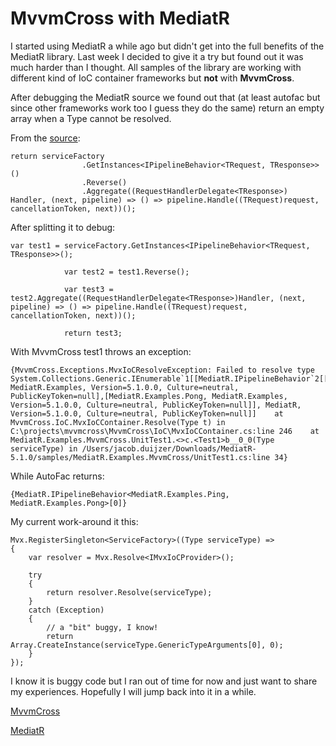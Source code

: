 # MvvmCross with MediatR

I started using MediatR a while ago but didn't get into the full benefits of the MediatR library. Last week I decided to give it a try but found out it was much harder than I thought. All samples of the library are working with different kind of IoC container frameworks but **not** with **MvvmCross**.

After debugging the MediatR source we found out that (at least autofac but since other frameworks work too I guess they do the same) return an empty array when a Type cannot be resolved.

From the [source](https://github.com/jbogard/MediatR/blob/master/src/MediatR/Internal/RequestHandlerWrapper.cs):

```
return serviceFactory
                .GetInstances<IPipelineBehavior<TRequest, TResponse>>()
                .Reverse()
                .Aggregate((RequestHandlerDelegate<TResponse>) Handler, (next, pipeline) => () => pipeline.Handle((TRequest)request, cancellationToken, next))();
```

After splitting it to debug:

```
var test1 = serviceFactory.GetInstances<IPipelineBehavior<TRequest, TResponse>>();

            var test2 = test1.Reverse();

            var test3 = test2.Aggregate((RequestHandlerDelegate<TResponse>)Handler, (next, pipeline) => () => pipeline.Handle((TRequest)request, cancellationToken, next))();

            return test3;
```

With MvvmCross test1 throws an exception:

```
{MvvmCross.Exceptions.MvxIoCResolveException: Failed to resolve type System.Collections.Generic.IEnumerable`1[[MediatR.IPipelineBehavior`2[[MediatR.Examples.Ping, MediatR.Examples, Version=5.1.0.0, Culture=neutral, PublicKeyToken=null],[MediatR.Examples.Pong, MediatR.Examples, Version=5.1.0.0, Culture=neutral, PublicKeyToken=null]], MediatR, Version=5.1.0.0, Culture=neutral, PublicKeyToken=null]]    at MvvmCross.IoC.MvxIoCContainer.Resolve(Type t) in C:\projects\mvvmcross\MvvmCross\IoC\MvxIoCContainer.cs:line 246    at MediatR.Examples.MvvmCross.UnitTest1.<>c.<Test1>b__0_0(Type serviceType) in /Users/jacob.duijzer/Downloads/MediatR-5.1.0/samples/MediatR.Examples.MvvmCross/UnitTest1.cs:line 34}
```

While AutoFac returns:

```
{MediatR.IPipelineBehavior<MediatR.Examples.Ping, MediatR.Examples.Pong>[0]}
```


My current work-around it this:

```
Mvx.RegisterSingleton<ServiceFactory>((Type serviceType) =>
{
    var resolver = Mvx.Resolve<IMvxIoCProvider>();

    try
    {
        return resolver.Resolve(serviceType);
    }
    catch (Exception)
    {
        // a "bit" buggy, I know!
        return Array.CreateInstance(serviceType.GenericTypeArguments[0], 0);
    }
});
```

I know it is buggy code but I ran out of time for now and just want to share my experiences. Hopefully I will jump back into it in a while.

[MvvmCross](https://www.mvvmcross.com)

[MediatR](https://github.com/jbogard/MediatR)